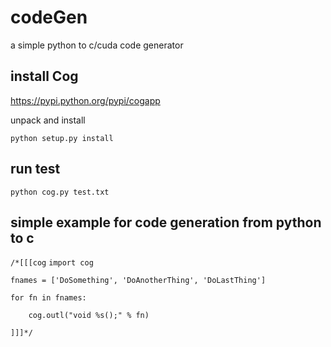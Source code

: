 # codeGen
a simple python to c/cuda code generator

## install Cog

https://pypi.python.org/pypi/cogapp

unpack and install

`python setup.py install`

## run test

`python cog.py test.txt`

## simple example for code generation from python to c

`/*[[[cog`
`import cog`

`fnames = ['DoSomething', 'DoAnotherThing', 'DoLastThing']`

`for fn in fnames:`

`    cog.outl("void %s();" % fn)`

`]]]*/`
